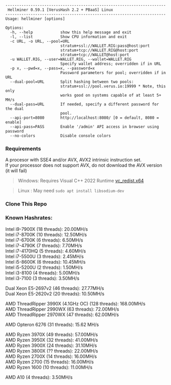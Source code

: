 ~~~~
----------------------------------------------------------------------
 Hellminer 0.59.1 [VerusHash 2.2 + PBaaS] Linux
----------------------------------------------------------------------
Usage: hellminer [options]

Options:
  -h, --help            show this help message and exit
  -l, --list            Show CPU information and exit
  -c URL, -o URL, --pool=URL
                        stratum+ssl://WALLET.RIG:pass@host:port
                        stratum+tcp://WALLET.RIG@host:port
                        stratum+tcp://WALLET@host:port
  -u WALLET.RIG, --user=WALLET.RIG, --wallet=WALLET.RIG
                        Specify wallet address; overridden if in URL
  -p x, --pwd=x, --pass=x, --password=x
                        Password parameters for pool; overridden if in URL
  --dual-pool=URL       Split hashing between two pools:
                        stratum+ssl://pool.verus.io:19999 * Note, this only
                        works good on systems capable of at least 5+ MH/s
  --dual-pass=URL       If needed, specify a different password for the dual
                        pool.
  --api-port=8080       http://localhost:8080/ [0 = default, 8080 = enable]
  --api-pass=PASS       Enable '/admin' API access in browser using password
  --no-colors           Disable console colors
~~~~
### Requirements
A procesor with SSE4 and/or AVX, AVX2 intrinsic instruction set.  
If your processor does not support AVX, do not download the AVX version (it will fail)
  > Windows: Requires Visual C++ 2022 Runtime [vc_redist.x64](https://aka.ms/vs/17/release/vc_redist.x64.exe)
  
  > Linux  : May need `sudo apt install libsodium-dev`
  >
### Clone This Repo


### Known Hashrates:
  Intel i9-7900X (18 threads): 20.00MH/s  
  Intel i7-8700K (10 threads): 12.50MH/s  
  Intel i7-6700K (6 threads): 6.50MH/s  
  Intel i7-4790K (7 threads): 7.70MH/s  
  Intel i7-4170HQ (5 threads): 4.60MH/s  
  Intel i7-5500U (3 threads): 2.45MH/s  
  Intel i5-8600K (6 threads): 10.45MH/s  
  Intel i5-5200U (2 threads): 1.50MH/s    
  Intel i3-8100 (4 threads): 5.00MH/s  
  Intel i3-7100 (3 threads): 3.50MH/s  
    
  Dual Xeon E5-2697v2 (46 threads): 27.77MH/s  
  Dual Xeon E5-2620v2 (20 threads): 10.50MH/s  
  
  AMD ThreadRipper 3990X (4.1GHz OC) (128 threads): 168.00MH/s  
  AMD ThreadRipper 2990WX (63 threads): 72.00MH/s  
  AMD ThreadRipper 2970WX (47 threads): 62.00MH/s  
  
  AMD Opteron 6276 (31 threads): 15.62 MH/s  
  
  AMD Ryzen 3970X (49 threads): 57.00MH/s  
  AMD Ryzen 3950X (32 threads): 41.00MH/s  
  AMD Ryzen 3900X (24 threads): 31.10MH/s  
  AMD Ryzen 3800X (?? threads): 22.00MH/s  
  AMD Ryzen 2700X (14 threads): 16.00MH/s  
  AMD Ryzen 2700 (15 threads): 16.00MH/s  
  AMD Ryzen 1600 (10 threads): 11.00MH/s  
    
  AMD A10 (4 threads): 3.50MH/s  
